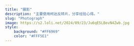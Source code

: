 ```yaml
---
title: "摄影"
description: "主要使用柯达反转片，分享经验心得。"
slug: "Photograph"
image: https://s2.loli.net/2024/09/23/Ju6qE5LBovN4Zwb.jpg
style:
    background: "#FF6969"
    color: "#FFF5E1"
---
```

